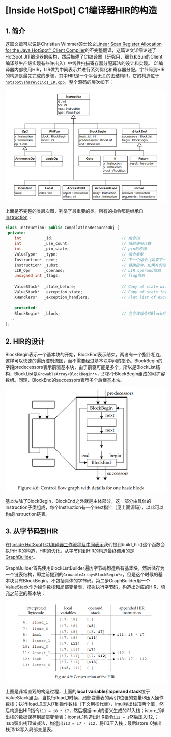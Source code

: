 # [Inside HotSpot] C1编译器HIR的构造

## 1. 简介
这篇文章可以说是Christian Wimmer硕士论文[Linear Scan Register Allocation for the Java HotSpot™ Client Compiler](http://compilers.cs.uni-saarland.de/ssasem/talks/Christian.Wimmer.pdf)的不完整翻译，这篇论文详细论述了HotSpot JIT编译器的架构，然后描述了C1编译器（研究用，细节和Sun的Client编译器生产级实现有些许出入）中线性扫描寄存器分配算法的设计和实现。
C1编译器内部使用HIR，LIR做为中间表示并进行系列优化和寄存器分配。字节码到HIR的构造是最先完成的步骤，其中HIR是一个平台无关的图结构IR，它的构造位于[`hotspot\share\c1\c1_IR.cpp`](http://hg.openjdk.java.net/jdk/jdk12/file/06222165c35f/src/hotspot/share/c1/c1_IR.cpp)，整个源码的层次如下：

![Linear Scan Register Allocation for the Java HotSpot™ Client Compiler](c1_instr_hierarchy.png)

上面是不完整的类层次图，列举了最重要的类。所有的指令都是继承自[Instruction](http://hg.openjdk.java.net/jdk/jdk12/file/06222165c35f/src/hotspot/share/c1/c1_Instruction.cpp)：

```cpp
class Instruction: public CompilationResourceObj {
 private:
    int          _id;                              // 指令id
    int          _use_count;                       // 值的使用计数
    int          _pin_state;                       // pin的原因
    ValueType*   _type;                            // 指令类型
    Instruction* _next;                            // 下一个指令（如果下一个是BlockEnd则为null）
    Instruction* _subst;                           // 替换指令，如果有的话。。
    LIR_Opr      _operand;                         // LIR operand信息
    unsigned int _flags;                           // flag信息

    ValueStack*  _state_before;                    // Copy of state with input operands still on stack (or NULL)
    ValueStack*  _exception_state;                 // Copy of state for exception handling
    XHandlers*   _exception_handlers;              // Flat list of exception handlers covering this instruction

    protected:
    BlockBegin*  _block;                           // 包含该指令的Block的指针
  ..
};
```

## 2. HIR的设计
BlockBegin表示一个基本块的开始，BlockEnd表示结束，两者有一个指针相连，这样可以快速的遍历控制流图，而不需要经过基本块中间的指令。BlockBegin的字段predecessors表示前驱基本块，由于前驱可能是多个，所以是BlockList结构，BlockList是`GrowableArray<BlockBegin*>`，即多个BlockBegin组成的可扩容数组。同理，BlockEnd的successors表示多个后继基本块。

![](c1_cfg.png)

基本块除了BlockBegin，BlockEnd之外就是主体部分，这一部分由具体的Instruction子类组成，每个Instruction有一个next指针（见上面源码），以此可以构成Instruction链表。

## 3. 从字节码到HIR
在[[Inside HotSpot] C1编译器工作流程及中间表示](https://www.cnblogs.com/kelthuzadx/p/10740453.html)我们提到build_hir()这个函数会执行HIR的构造，HIR的优化。从字节码到HIR的构造最终调用的是[GraphBuilder](http://hg.openjdk.java.net/jdk/jdk12/file/06222165c35f/src/hotspot/share/c1/c1_GraphBuilder.cpp)。

GraphBuilder首先使用BlockListBuilder遍历字节码构造所有基本块，然后储存为一个链表结构，即之前提到的`GrowableArray<BlockBegin*>`，但是这个时候的基本块只有BlockBegin，不包括具体的字节码。第二步GraphBuilder用一个ValueStack作为操作数栈和局部变量表，模拟执行字节码，构造出对应的HIR，填充之前空的基本块：

![](c1_hir_construct.png)

上图是非常直观的构造过程，上面的**local variable**和**operand stack**位于ValueStack里面，当执行iload_1时候，局部变量表的索引1位置的变量i8压入操作数栈；执行iload_0压入i7到操作数栈（下文用栈代替），imul弹出栈顶两个值，然后构造出HIR指令`i11 = i8 * i7`，然后根据imul的语义生成的i11入栈；istore_1弹出栈的数据保存到局部变量表；iconst_1构造出HIR指令`i12 = 1`然后压入i12,；isub弹出栈顶做减法，构造出`i13 = i7 - i12`，将i13压入栈；最后istore_0弹出栈顶i13写入局部变量表。

